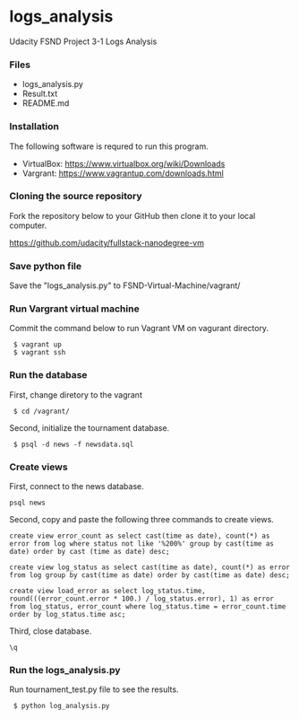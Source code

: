 # logs_analysis
Udacity FSND Project 3-1 Logs Analysis

### Files
* logs_analysis.py
* Result.txt
* README.md

### Installation
The following software is requred to run this program.
* VirtualBox: https://www.virtualbox.org/wiki/Downloads
* Vargrant: https://www.vagrantup.com/downloads.html

### Cloning the source repository
Fork the repository below to your GitHub then clone it to your local computer.

https://github.com/udacity/fullstack-nanodegree-vm

### Save python file
Save the "logs_analysis.py" to FSND-Virtual-Machine/vagrant/

### Run Vargrant virtual machine
Commit the command below to run Vagrant VM on vagurant directory.

```
 $ vagrant up
 $ vagrant ssh
```
### Run the database
First, change diretory to the vagrant
```
 $ cd /vagrant/
```
Second, initialize the tournament database.
```
 $ psql -d news -f newsdata.sql
```

### Create views
First, connect to the news database.
```
psql news
```
Second, copy and paste the following three commands to create views.

```
create view error_count as select cast(time as date), count(*) as error from log where status not like '%200%' group by cast(time as date) order by cast (time as date) desc;

create view log_status as select cast(time as date), count(*) as error from log group by cast(time as date) order by cast(time as date) desc;

create view load_error as select log_status.time, round(((error_count.error * 100.) / log_status.error), 1) as error from log_status, error_count where log_status.time = error_count.time order by log_status.time asc;
```
Third, close database.
```
\q
```

### Run the logs_analysis.py
Run tournament_test.py file to see the results.
```
 $ python log_analysis.py
```
